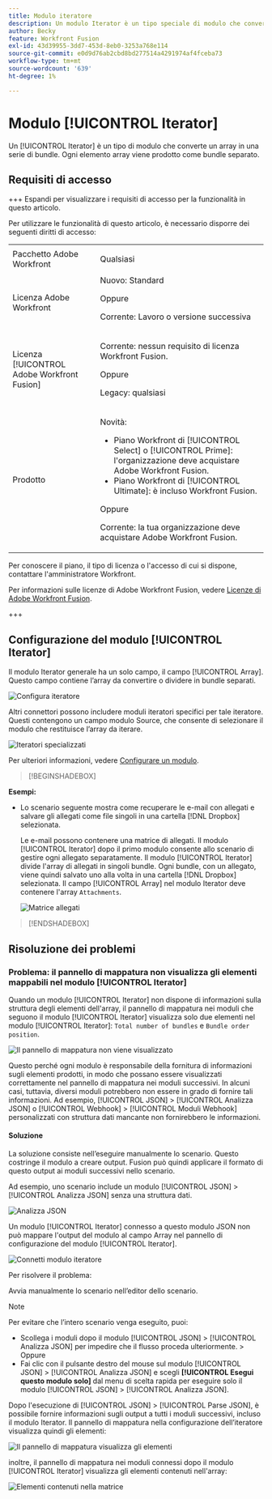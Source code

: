 ```yaml
---
title: Modulo iteratore
description: Un modulo Iterator è un tipo speciale di modulo che converte un array in una serie di bundle. Ogni elemento array viene prodotto come bundle separato.
author: Becky
feature: Workfront Fusion
exl-id: 43d39955-3dd7-453d-8eb0-3253a768e114
source-git-commit: e0d9d76ab2cbd8bd277514a4291974af4fceba73
workflow-type: tm+mt
source-wordcount: '639'
ht-degree: 1%

---
```


# Modulo [!UICONTROL Iterator]

Un [!UICONTROL Iterator] è un tipo di modulo che converte un array in una serie di bundle. Ogni elemento array viene prodotto come bundle separato.

## Requisiti di accesso

+++ Espandi per visualizzare i requisiti di accesso per la funzionalità in questo articolo.

Per utilizzare le funzionalità di questo articolo, è necessario disporre dei seguenti diritti di accesso:

<table style="table-layout:auto">
 <col> 
 <col> 
 <tbody> 
  <tr> 
    <td role="rowheader">Pacchetto Adobe Workfront</td> 
   <td> <p>Qualsiasi</p> </td> 
  </tr> 
  <tr data-mc-conditions=""> 
   <td role="rowheader">Licenza Adobe Workfront</td> 
   <td> Nuovo: Standard<p>Oppure</p><p>Corrente: Lavoro o versione successiva</p> </td> 
  </tr> 
  <tr> 
   <td role="rowheader">Licenza [!UICONTROL Adobe Workfront Fusion]</td> 
   <td>
   <p>Corrente: nessun requisito di licenza Workfront Fusion.</p>
   <p>Oppure</p>
   <p>Legacy: qualsiasi </p>
   </td> 
  </tr> 
  <tr> 
   <td role="rowheader">Prodotto</td> 
   <td>
   <p>Novità:</p> <ul><li>Piano Workfront di [!UICONTROL Select] o [!UICONTROL Prime]: l'organizzazione deve acquistare Adobe Workfront Fusion.</li><li>Piano Workfront di [!UICONTROL Ultimate]: è incluso Workfront Fusion.</li></ul>
   <p>Oppure</p>
   <p>Corrente: la tua organizzazione deve acquistare Adobe Workfront Fusion.</p>
   </td> 
  </tr>
 </tbody> 
</table>


Per conoscere il piano, il tipo di licenza o l&#39;accesso di cui si dispone, contattare l&#39;amministratore Workfront.

Per informazioni sulle licenze di Adobe Workfront Fusion, vedere [Licenze di Adobe Workfront Fusion](/help/workfront-fusion/set-up-and-manage-workfront-fusion/licensing-operations-overview/license-automation-vs-integration.md).

+++

## Configurazione del modulo [!UICONTROL Iterator]

Il modulo Iterator generale ha un solo campo, il campo [!UICONTROL Array]. Questo campo contiene l’array da convertire o dividere in bundle separati.

![Configura iteratore](assets/set-up-iterator.jpg)

Altri connettori possono includere moduli iteratori specifici per tale iteratore. Questi contengono un campo modulo Source, che consente di selezionare il modulo che restituisce l’array da iterare.

![Iteratori specializzati](assets/specialized-iterators.jpg)

Per ulteriori informazioni, vedere [Configurare un modulo](/help/workfront-fusion/create-scenarios/add-modules/configure-a-modules-settings.md).

>[!BEGINSHADEBOX]

**Esempi:**

* Lo scenario seguente mostra come recuperare le e-mail con allegati e salvare gli allegati come file singoli in una cartella [!DNL Dropbox] selezionata.

  Le e-mail possono contenere una matrice di allegati. Il modulo [!UICONTROL Iterator] dopo il primo modulo consente allo scenario di gestire ogni allegato separatamente. Il modulo [!UICONTROL Iterator] divide l&#39;array di allegati in singoli bundle. Ogni bundle, con un allegato, viene quindi salvato uno alla volta in una cartella [!DNL Dropbox] selezionata. Il campo [!UICONTROL Array] nel modulo Iterator deve contenere l&#39;array `Attachments`.

  ![Matrice allegati](assets/attachments-array.jpg)

>[!ENDSHADEBOX]


## Risoluzione dei problemi

### Problema: il pannello di mappatura non visualizza gli elementi mappabili nel modulo [!UICONTROL Iterator]

Quando un modulo [!UICONTROL Iterator] non dispone di informazioni sulla struttura degli elementi dell&#39;array, il pannello di mappatura nei moduli che seguono il modulo [!UICONTROL Iterator] visualizza solo due elementi nel modulo [!UICONTROL Iterator]: `Total number of bundles` e `Bundle order position`.

![Il pannello di mappatura non viene visualizzato](assets/mapping-panel-doesnt-display.png)

Questo perché ogni modulo è responsabile della fornitura di informazioni sugli elementi prodotti, in modo che possano essere visualizzati correttamente nel pannello di mappatura nei moduli successivi. In alcuni casi, tuttavia, diversi moduli potrebbero non essere in grado di fornire tali informazioni. Ad esempio, [!UICONTROL JSON] > [!UICONTROL Analizza JSON] o [!UICONTROL Webhook] > [!UICONTROL Moduli Webhook] personalizzati con struttura dati mancante non fornirebbero le informazioni.

#### Soluzione

La soluzione consiste nell’eseguire manualmente lo scenario. Questo costringe il modulo a creare output. Fusion può quindi applicare il formato di questo output ai moduli successivi nello scenario.

Ad esempio, uno scenario include un modulo [!UICONTROL JSON] > [!UICONTROL Analizza JSON] senza una struttura dati.

![Analizza JSON](assets/json-parse-json.png)

Un modulo [!UICONTROL Iterator] connesso a questo modulo JSON non può mappare l&#39;output del modulo al campo Array nel pannello di configurazione del modulo [!UICONTROL Iterator].

![Connetti modulo iteratore](assets/connect-iterator-module.png)

Per risolvere il problema:

Avvia manualmente lo scenario nell’editor dello scenario.

>[!NOTE]
>
>Per evitare che l’intero scenario venga eseguito, puoi:
>
>* Scollega i moduli dopo il modulo [!UICONTROL JSON] > [!UICONTROL Analizza JSON] per impedire che il flusso proceda ulteriormente.
>  &#x200B;>   Oppure
>* Fai clic con il pulsante destro del mouse sul modulo [!UICONTROL JSON] > [!UICONTROL Analizza JSON] e scegli **[!UICONTROL Esegui questo modulo solo]** dal menu di scelta rapida per eseguire solo il modulo [!UICONTROL JSON] > [!UICONTROL Analizza JSON].

Dopo l&#39;esecuzione di [!UICONTROL JSON] > [!UICONTROL Parse JSON], è possibile fornire informazioni sugli output a tutti i moduli successivi, incluso il modulo Iterator. Il pannello di mappatura nella configurazione dell’iteratore visualizza quindi gli elementi:

![Il pannello di mappatura visualizza gli elementi](assets/mapping-panel-displays-items.png)

inoltre, il pannello di mappatura nei moduli connessi dopo il modulo [!UICONTROL Iterator] visualizza gli elementi contenuti nell&#39;array:

![Elementi contenuti nella matrice](assets/items-contained-in-array.png)
